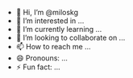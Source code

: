 - 👋 Hi, I’m @miloskg
- 👀 I’m interested in ...
- 🌱 I’m currently learning ...
- 💞️ I’m looking to collaborate on ...
- 📫 How to reach me ...
- 😄 Pronouns: ...
- ⚡ Fun fact: ...

<!---
miloskg/miloskg is a ✨ special ✨ repository because its `README.md` (this file) appears on your GitHub profile.
You can click the Preview link to take a look at your changes.
--->
